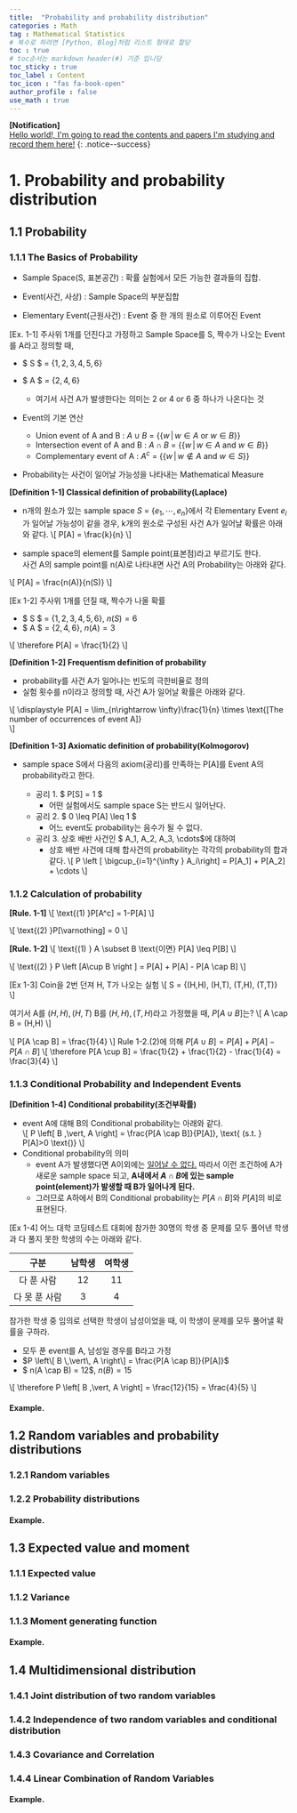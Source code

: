 ```yaml
---
title:  "Probability and probability distribution"
categories : Math
tag : Mathematical Statistics
# 복수로 하려면 [Python, Blog]처럼 리스트 형태로 할당
toc : true
# toc순서는 markdown header(#) 기준 입니당
toc_sticky : true
toc_label : Content
toc_icon : "fas fa-book-open"
author_profile : false
use_math : true
---
```


**[Notification]** 
<br/>
<u>Hello world!, I'm going to read the contents and papers I'm studying and record them here!</u>
{: .notice--success}



# 1. Probability and probability distribution

##  1.1 Probability

### 1.1.1 The Basics of Probability

- Sample Space(S, 표본공간) : 확률 실험에서 모든 가능한 결과들의 집합.

- Event(사건, 사상) : Sample Space의 부분집합 

- Elementary Event(근원사건) : Event 중 한 개의 원소로 이루어진 Event 

[Ex. 1-1]  주사위 1개를 던진다고 가정하고 Sample Space를 S, 짝수가 나오는 Event를 A라고 정의할 때,
- $ S $ = {$1, 2, 3, 4, 5, 6$} 
- $ A $ = {$2, 4, 6$}  
  - 여기서 사건 A가 발생한다는 의미는 2 or 4 or 6 중 하나가 나온다는 것
- Event의 기본 연산
  - Union event of A and B : $A\cup B$  = {$\{ w \,\vert\, w\in A \text{ or } w\in B\}$}
  - Intersection event of A and B : $A\cap B$  = {$\{ w \,\vert\, w\in A \text{ and } w\in B\}$}
  - Complementary event of A : $A^{c}$  = {$\{ w \,\vert\, w\notin A \text{ and } w\in S\}$}

- Probability는 사건이 일어날 가능성을 나타내는 Mathematical Measure

**[Definition 1-1] Classical definition of probability(Laplace)** <br/>


- n개의 원소가 있는 sample space $S$ = {$e_1, \cdots, e_n$}에서 각 Elementary Event $e_i$가 일어날 가능성이 같을 경우, k개의 원소로 구성된 사건 A가 일어날 확률은 아래와 같다.
\\[
P[A] = \frac{k}{n}
\\]

- sample space의 element를 Sample point(표본점)라고 부르기도 한다.<br/> 사건 A의 sample point를 n(A)로 나타내면 사건 A의 Probability는 아래와 같다.

\\[
P[A] = \frac{n(A)}{n(S)}
\\]

[Ex 1-2] 주사위 1개를 던질 때, 짝수가 나올 확률
- $ S $ = {$1, 2, 3, 4, 5, 6$}, $n(S) = 6$
- $ A $ = {$2, 4, 6$}, $n(A) = 3$ <br/>

\\[
  \therefore P[A] = \frac{1}{2}
\\]


**[Definition 1-2] Frequentism definition of probability**<br/>
- probability를 사건 A가 일어나는 빈도의 극한비율로 정의<br/>
- 실험 횟수를 n이라고 정의할 때, 사건 A가 일어날 확률은 아래와 같다.

\\[
\displaystyle P[A] = \\lim_{n\rightarrow \infty}\frac{1}{n} \times \text{[The number of occurrences of event A]}\
\\]

**[Definition 1-3] Axiomatic definition of probability(Kolmogorov)** <br/>


- sample space S에서 다음의 axiom(공리)를 만족하는 P[A]를 Event A의 probability라고 한다. <br/>

  - 공리 1.   $ P[S] = 1 $ 
    - 어떤 실험에서도 sample space S는 반드시 일어난다.
  - 공리 2.   $ 0 \leq P[A] \leq 1 $ 
    - 어느 event도 probability는 음수가 될 수 없다.
  - 공리 3.   상호 배반 사건인 $ A_1, A_2, A_3, \cdots$에 대하여 
    - 상호 배반 사건에 대해 합사건의 probability는 각각의 probability의 합과 같다.
\\[
  P \left [ \bigcup_{i=1}^{\infty } A_i\right] = P[A_1] + P[A_2] + \cdots 
\\]

### 1.1.2 Calculation of probability
**[Rule. 1-1]**
\\[
  \text{(1)     }P[A^c] = 1-P[A] 
\\]

\\[
  \text{(2)     }P[\varnothing] = 0 
\\]

**[Rule. 1-2]**
\\[
  \text{(1)     } A \subset B \text{이면} P[A] \leq P[B]
\\]

\\[
  \text{(2)     } P \left [A\cup B  \right ] = P[A] + P[A] - P[A \cap B]
\\]

[Ex 1-3] Coin을 2번 던져 H, T가 나오는 실험
\\[
  S = {(H,H), (H,T), (T,H), (T,T)}  
\\]

여기서 A를 ${(H,H),(H,T)}$ B를 ${(H,H),(T,H)}$라고 가정했을 때, $P[A \cup B]$는?
\\[
  A \cap B = (H,H)
\\]

\\[
  P[A \cap B] = \frac{1}{4}
\\]
Rule 1-2.(2)에 의해 $P \left [A\cup B  \right ] = P[A] + P[A] - P[A \cap B]$
\\[
  \therefore P[A \cup B] = \frac{1}{2} + \frac{1}{2} - \frac{1}{4} = \frac{3}{4}
\\]

### 1.1.3 Conditional Probability and Independent Events
**[Definition 1-4] Conditional probability(조건부확률)**<br/>
- event A에 대해 B의 Conditional probability는 아래와 같다.<br/>
\\[
  P \left\[ B \,\vert\, A  \right\] = \frac{P[A \cap B]}{P[A]}, \text{ (s.t. } P[A]>0 \text{)}
\\]
- Conditional probability의 의미
  - event A가 발생했다면 A이외에는 <U>일어날 수 없다.</U> 따라서 이런 조건하에 A가 새로운 sample space 되고, **A내에서 $A \cap B$에 있는 sample point(element)가 발생할 때 B가 일어나게 된다.**
  - 그러므로 A하에서 B의 Conditional probability는 $P[A \cap B]$와 $P[A]$의 비로 표현된다.

[Ex 1-4] 어느 대학 코딩테스트 대회에 참가한 30명의 학생 중 문제를 모두 풀어낸 학생과 다 풀지 못한 학생의 수는 아래와 같다.


|구분|남학생|여학생|
|:---:|:---:|:---:|
|다 푼 사람|12|11|
|다 못 푼 사람|3|4|


참가한 학생 중 임의로 선택한 학생이 남성이었을 때, 이 학생이 문제를 모두 풀어낼 확률을 구하라.

- 모두 푼 event를 A, 남성일 경우를 B라고 가정
- $P \left\[ B \,\vert\, A  \right\] = \frac{P[A \cap B]}{P[A]}$
- $ n(A \cap B) = 12$, $n(B) = 15$ <br/>

\\[
  \therefore P \left\[ B \,\vert\, A  \right\] = \frac{12}{15} = \frac{4}{5}
\\]

#### Example.



## 1.2 Random variables and probability distributions

### 1.2.1 Random variables



### 1.2.2 Probability distributions



#### Example.

## 1.3 Expected value and moment

### 1.1.1 Expected value



### 1.1.2  Variance



### 1.1.3 Moment generating function



#### Example.

## 1.4 Multidimensional distribution

### 1.4.1 Joint distribution of two random variables



### 1.4.2 Independence of two random variables and conditional distribution



### 1.4.3 Covariance and Correlation



### 1.4.4 Linear Combination of Random Variables



#### Example.
